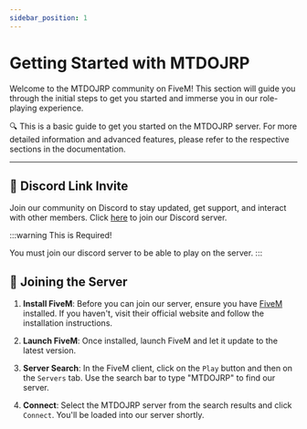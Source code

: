 ```yaml
---
sidebar_position: 1
---
```


# Getting Started with MTDOJRP

Welcome to the MTDOJRP community on FiveM! This section will guide you through the initial steps to get you started and immerse you in our role-playing experience.

🔍 This is a basic guide to get you started on the MTDOJRP server. For more detailed information and advanced features, please refer to the respective sections in the documentation.

---

## 💬 Discord Link Invite

Join our community on Discord to stay updated, get support, and interact with other members. Click [here](https://discord.gg/fRwb4wAvyC) to join our Discord server.

:::warning This is Required!

You must join our discord server to be able to play on the server.
:::

## 🚀 Joining the Server

1. **Install FiveM**: Before you can join our server, ensure you have [FiveM](https://fivem.net/) installed. If you haven't, visit their official website and follow the installation instructions.
   
2. **Launch FiveM**: Once installed, launch FiveM and let it update to the latest version.

3. **Server Search**: In the FiveM client, click on the `Play` button and then on the `Servers` tab. Use the search bar to type "MTDOJRP" to find our server.

4. **Connect**: Select the MTDOJRP server from the search results and click `Connect`. You'll be loaded into our server shortly.
